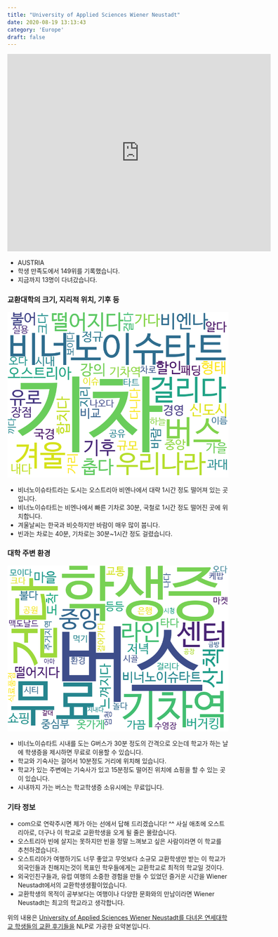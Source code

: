 ```yaml
---
title: "University of Applied Sciences Wiener Neustadt"
date: 2020-08-19 13:13:43
category: 'Europe'
draft: false
---
```


<iframe
width="600"
height="450"
frameborder="0" style="border:0"
src="https://www.google.com/maps/embed/v1/place?key=AIzaSyC9e1AME-pVmWC4hBpFdu5S4dKzyepa3HQ&q=University+of+Applied+Sciences+Wiener+Neustadt&center=47.8389128,16.24845&zoom=14" allowfullscreen>
</iframe>

* AUSTRIA
* 학생 만족도에서 149위를 기록했습니다.
* 지금까지 13명이 다녀갔습니다. 

### 교환대학의 크기, 지리적 위치, 기후 등

![gen_info-WordCloud](../univ_wordclouds_okt/gen_info/AT000007_gen_info_okt.png)

* 비너노이슈타트라는 도시는 오스트리아 비엔나에서 대략 1시간 정도 떨어져 있는 곳입니다.
* 비너노이슈타트는 비엔나에서 빠른 기차로 30분, 국철로 1시간 정도 떨어진 곳에 위치합니다.
* 겨울날씨는 한국과 비슷하지만 바람이 매우 많이 붑니다.
* 빈과는 차로는 40분, 기차로는 30분~1시간 정도 걸렸습니다.


### 대학 주변 환경

![env_info-WordCloud](../univ_wordclouds_okt/env_info/AT000007_env_info_okt.png)

* 비너노이슈타트 시내를 도는 G버스가 30분 정도의 간격으로 오는데 학교가 하는 날에 학생증을 제시하면 무료로 이용할 수 있습니다.
* 학교와 기숙사는 걸어서 10분정도 거리에 위치해 있습니다.
* 학교가 있는 주변에는 기숙사가 있고 15분정도 떨어진 위치에 쇼핑을 할 수 있는 곳이 있습니다.
* 시내까지 가는 버스는 학교학생증 소유시에는 무료입니다.


### 기타 정보

* com으로 연락주시면 제가 아는 선에서 답해 드리겠습니다! ^^ 사실 애초에 오스트리아로, 더구나 이 학교로 교환학생을 오게 될 줄은 몰랐습니다.
* 오스트리아 빈에 살지는 못하지만 빈을 정말 느껴보고 싶은 사람이라면 이 학교를 추천하겠습니다.
* 오스트리아가 여행하기도 너무 좋았고 무엇보다 소규모 교환학생만 받는 이 학교가 외국인들과 친해지는것이 목표인 학우들에게는 교환학교로 최적의 학교일 것이다.
* 외국인친구들과, 유럽 여행의 소중한 경험을 만들 수 있었던 즐거운 시간을 Wiener Neustadt에서의 교환학생생활이었습니다.
* 교환학생의 목적이 공부보다는 여행이나 다양한 문화와의 만남이라면 Wiener Neustadt는 최고의 학교라고 생각합니다.


위의 내용은 [University of Applied Sciences Wiener Neustadt를 다녀온 연세대학교 학생들의 교환 후기들을](http://oia.yonsei.ac.kr/partner/expReport.asp?ucode=AT000007&bgbn=A) NLP로 가공한 요약본입니다. 
